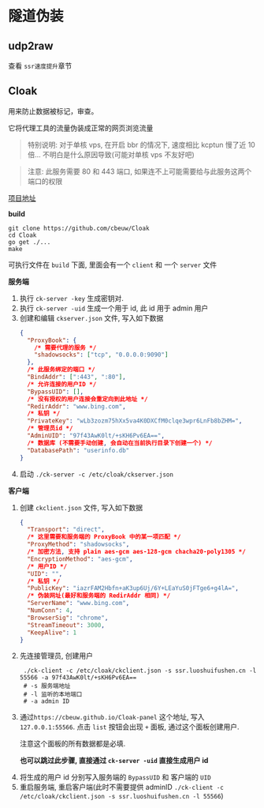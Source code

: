 # 隧道伪装

## udp2raw

查看 `ssr速度提升`章节

## Cloak

用来防止数据被标记，审查。

它将代理工具的流量伪装成正常的网页浏览流量

> 特别说明: 对于单核 vps, 在开启 bbr 的情况下, 速度相比 kcptun 慢了近 10 倍... 不明白是什么原因导致(可能对单核 vps 不友好吧)

> 注意: 此服务需要 80 和 443 端口, 如果连不上可能需要给与此服务这两个端口的权限

[项目地址](https://github.com/cbeuw/Cloak#server)

**build**

```shell
git clone https://github.com/cbeuw/Cloak
cd Cloak
go get ./...
make
```

可执行文件在 `build` 下面, 里面会有一个 `client` 和 一个 `server` 文件

**服务端**

1. 执行 `ck-server -key` 生成密钥对.
2. 执行 `ck-server -uid` 生成一个用于 id, 此 id 用于 admin 用户
3. 创建和编辑 `ckserver.json` 文件, 写入如下数据
   ```json
   {
     "ProxyBook": {
       /* 需要代理的服务 */
       "shadowsocks": ["tcp", "0.0.0.0:9090"]
     },
     /* 此服务绑定的端口 */
     "BindAddr": [":443", ":80"],
     /* 允许连接的用户ID */
     "BypassUID": [],
     /* 没有授权的用户连接会重定向到此地址 */
     "RedirAddr": "www.bing.com",
     /* 私钥 */
     "PrivateKey": "wLb3zozm75hXx5va4K0DXCfM0clqe3wpr6LnFb8bZHM=",
     /* 管理员id */
     "AdminUID": "97f43AwK0lt/+sKH6Pv6EA==",
     /* 数据库 (不需要手动创建, 会自动在当前执行目录下创建一个) */
     "DatabasePath": "userinfo.db"
   }
   ```
4. 启动 `./ck-server -c /etc/cloak/ckserver.json `

**客户端**

1. 创建 `ckclient.json` 文件, 写入如下数据
   ```json
   {
     "Transport": "direct",
     /* 这里需要和服务端的 ProxyBook 中的某一项匹配 */
     "ProxyMethod": "shadowsocks",
     /* 加密方法, 支持 plain aes-gcm aes-128-gcm chacha20-poly1305 */
     "EncryptionMethod": "aes-gcm",
     /* 用户ID */
     "UID": "",
     /* 私钥 */
     "PublicKey": "iazrFAM2Hbfn+aK3up6Uj/6Y+LEaYuS0jFTge6+g4lA=",
     /* 伪装网址(最好和服务端的 RedirAddr 相同) */
     "ServerName": "www.bing.com",
     "NumConn": 4,
     "BrowserSig": "chrome",
     "StreamTimeout": 3000,
     "KeepAlive": 1
   }
   ```
2. 先连接管理员, 创建用户
   ```shell
    ./ck-client -c /etc/cloak/ckclient.json -s ssr.luoshuifushen.cn -l 55566 -a 97f43AwK0lt/+sKH6Pv6EA==
    # -s 服务端地址
    # -l 监听的本地端口
    # -a admin ID
   ```
3. 通过`https://cbeuw.github.io/Cloak-panel` 这个地址, 写入 `127.0.0.1:55566`. 点击 `list` 按钮会出现 `+` 面板, 通过这个面板创建用户.

   注意这个面板的所有数据都是必填.

&nbsp;&nbsp;&nbsp;&nbsp;&nbsp; **也可以跳过此步骤, 直接通过 `ck-server -uid` 直接生成用户 id**

4. 将生成的用户 id 分别写入服务端的 `BypassUID` 和 客户端的 `UID`
5. 重启服务端, 重启客户端(此时不需要提供 adminID `./ck-client -c /etc/cloak/ckclient.json -s ssr.luoshuifushen.cn -l 55566`)


